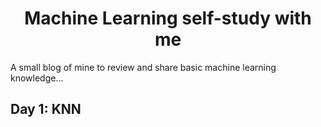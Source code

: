 <h1 align="center"><b>Machine Learning self-study with me</b></h1>

A small blog of mine to review and share basic machine learning knowledge...

## Day 1: KNN
